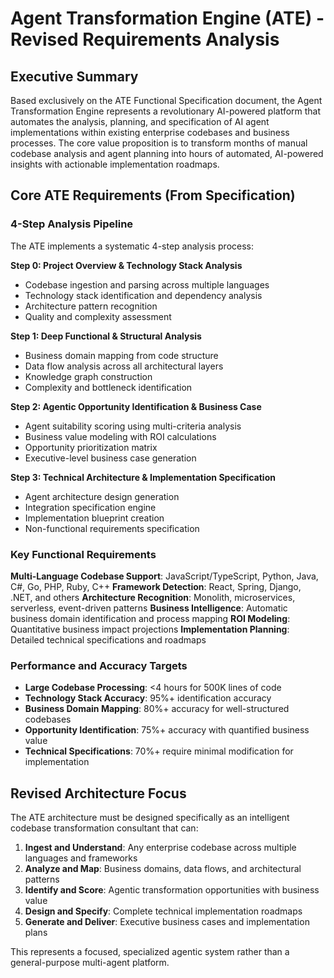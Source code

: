 # Agent Transformation Engine (ATE) - Revised Requirements Analysis

## Executive Summary

Based exclusively on the ATE Functional Specification document, the Agent Transformation Engine represents a revolutionary AI-powered platform that automates the analysis, planning, and specification of AI agent implementations within existing enterprise codebases and business processes. The core value proposition is to transform months of manual codebase analysis and agent planning into hours of automated, AI-powered insights with actionable implementation roadmaps.

## Core ATE Requirements (From Specification)

### 4-Step Analysis Pipeline
The ATE implements a systematic 4-step analysis process:

**Step 0: Project Overview & Technology Stack Analysis**
- Codebase ingestion and parsing across multiple languages
- Technology stack identification and dependency analysis
- Architecture pattern recognition
- Quality and complexity assessment

**Step 1: Deep Functional & Structural Analysis**
- Business domain mapping from code structure
- Data flow analysis across all architectural layers
- Knowledge graph construction
- Complexity and bottleneck identification

**Step 2: Agentic Opportunity Identification & Business Case**
- Agent suitability scoring using multi-criteria analysis
- Business value modeling with ROI calculations
- Opportunity prioritization matrix
- Executive-level business case generation

**Step 3: Technical Architecture & Implementation Specification**
- Agent architecture design generation
- Integration specification engine
- Implementation blueprint creation
- Non-functional requirements specification

### Key Functional Requirements

**Multi-Language Codebase Support**: JavaScript/TypeScript, Python, Java, C#, Go, PHP, Ruby, C++
**Framework Detection**: React, Spring, Django, .NET, and others
**Architecture Recognition**: Monolith, microservices, serverless, event-driven patterns
**Business Intelligence**: Automatic business domain identification and process mapping
**ROI Modeling**: Quantitative business impact projections
**Implementation Planning**: Detailed technical specifications and roadmaps

### Performance and Accuracy Targets

- **Large Codebase Processing**: <4 hours for 500K lines of code
- **Technology Stack Accuracy**: 95%+ identification accuracy
- **Business Domain Mapping**: 80%+ accuracy for well-structured codebases
- **Opportunity Identification**: 75%+ accuracy with quantified business value
- **Technical Specifications**: 70%+ require minimal modification for implementation

## Revised Architecture Focus

The ATE architecture must be designed specifically as an intelligent codebase transformation consultant that can:

1. **Ingest and Understand**: Any enterprise codebase across multiple languages and frameworks
2. **Analyze and Map**: Business domains, data flows, and architectural patterns
3. **Identify and Score**: Agentic transformation opportunities with business value
4. **Design and Specify**: Complete technical implementation roadmaps
5. **Generate and Deliver**: Executive business cases and implementation plans

This represents a focused, specialized agentic system rather than a general-purpose multi-agent platform.

